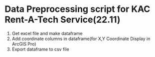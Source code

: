 # Data Preprocessing script for KAC Rent-A-Tech Service(22.11)

1. Get excel file and make dataframe
2. Add coordinate columns in dataframe(for X,Y Coordinate Display in ArcGIS Pro)
3. Export dataframe to csv file
